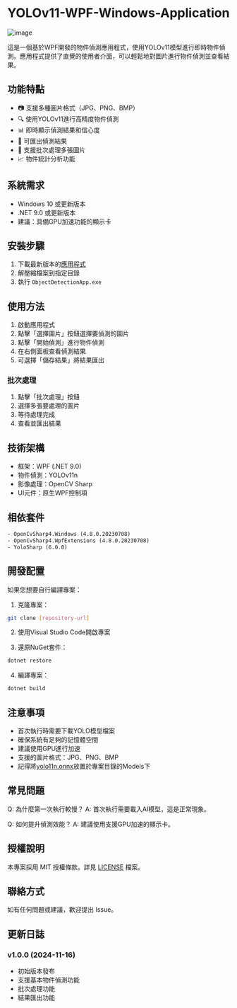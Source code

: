 # YOLOv11-WPF-Windows-Application

![image](https://github.com/user-attachments/assets/d42970fa-b1cf-4b97-a5d0-3d89744a2ec8)

這是一個基於WPF開發的物件偵測應用程式，使用YOLOv11模型進行即時物件偵測。應用程式提供了直覺的使用者介面，可以輕鬆地對圖片進行物件偵測並查看結果。

## 功能特點

- 📷 支援多種圖片格式（JPG、PNG、BMP）
- 🔍 使用YOLOv11進行高精度物件偵測
- 📊 即時顯示偵測結果和信心度
- 💾 可匯出偵測結果
- 📁 支援批次處理多張圖片
- 📈 物件統計分析功能

## 系統需求

- Windows 10 或更新版本
- .NET 9.0 或更新版本
- 建議：具備GPU加速功能的顯示卡

## 安裝步驟

1. 下載最新版本的[應用程式](https://github.com/e96031413/YOLOv11-WPF-Windows-Application/releases/download/v1.0.0/YOLOv11-WPF-App.zip)
2. 解壓縮檔案到指定目錄
3. 執行 `ObjectDetectionApp.exe`

## 使用方法

1. 啟動應用程式
2. 點擊「選擇圖片」按鈕選擇要偵測的圖片
3. 點擊「開始偵測」進行物件偵測
4. 在右側面板查看偵測結果
5. 可選擇「儲存結果」將結果匯出

### 批次處理

1. 點擊「批次處理」按鈕
2. 選擇多張要處理的圖片
3. 等待處理完成
4. 查看並匯出結果

## 技術架構

- 框架：WPF (.NET 9.0)
- 物件偵測：YOLOv11n
- 影像處理：OpenCV Sharp
- UI元件：原生WPF控制項

## 相依套件

```xml
- OpenCvSharp4.Windows (4.8.0.20230708)
- OpenCvSharp4.WpfExtensions (4.8.0.20230708)
- YoloSharp (6.0.0)
```

## 開發配置

如果您想要自行編譯專案：

1. 克隆專案：
```bash
git clone [repository-url]
```

2. 使用Visual Studio Code開啟專案

3. 還原NuGet套件：
```bash
dotnet restore
```

4. 編譯專案：
```bash
dotnet build
```

## 注意事項

- 首次執行時需要下載YOLO模型檔案
- 確保系統有足夠的記憶體空間
- 建議使用GPU進行加速
- 支援的圖片格式：JPG、PNG、BMP
- 記得將[yolo11n.onnx](https://github.com/dme-compunet/YoloSharp/blob/main/Source/Assets/models/yolo11n.onnx)放置於專案目錄的Models下

## 常見問題

Q: 為什麼第一次執行較慢？
A: 首次執行需要載入AI模型，這是正常現象。

Q: 如何提升偵測效能？
A: 建議使用支援GPU加速的顯示卡。

## 授權說明

本專案採用 MIT 授權條款。詳見 [LICENSE](LICENSE) 檔案。

## 聯絡方式

如有任何問題或建議，歡迎提出 Issue。

## 更新日誌

### v1.0.0 (2024-11-16)
- 初始版本發布
- 支援基本物件偵測功能
- 批次處理功能
- 結果匯出功能
